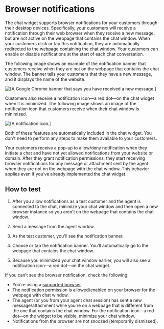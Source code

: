 # Browser notifications<a name="browser-notifications-chat"></a>

The chat widget supports browser notifications for your customers through their desktop devices\. Specifically, your customers will receive a notification through their web browser when they receive a new message, but are not active on the webpage that contains the chat window\. When your customers click or tap this notification, they are automatically redirected to the webpage containing the chat window\. Your customers can enable or disable notifications at the start of each chat conversation\. 

The following image shows an example of the notification banner that customers receive when they are not on the webpage that contains the chat window\. The banner tells your customers that they have a new message, and it displays the name of the website\. 

![\[A Google Chrome banner that says you have received a new message.\]](http://docs.aws.amazon.com/connect/latest/adminguide/images/chatwidget-notification-banner.png)

Customers also receive a notification icon—a red dot—on the chat widget when it is minimized\. The following image shows an image of the notification icon that customers receive when their chat window is minimized\.

![\[A notification icon.\]](http://docs.aws.amazon.com/connect/latest/adminguide/images/chatwidget-browser-notification.png)

Both of these features are automatically included in the chat widget\. You don't need to perform any steps to make them available to your customers\.

Your customers receive a pop\-up to allow/deny notification when they initiate a chat and have not yet allowed notifications from your website or domain\. After they grant notification permissions, they start receiving browser notifications for any message or attachment sent by the agent when they are not on the webpage with the chat window\. This behavior applies even if you've already implemented the chat widget\.

## How to test<a name="test-browser-notifications-chat"></a>

1. After you allow notifications as a test customer and the agent is connected to the chat, minimize your chat window and then open a new browser instance so you aren't on the webpage that contains the chat window\.

1. Send a message from the agent window\.

1. As the test customer, you'll see the notification banner\.

1. Choose or tap the notification banner\. You'll automatically go to the webpage that contains the chat window\.

1. Because you minimized your chat window earlier, you will also see a notification icon—a red dot—on the chat widget\.

If you can't see the browser notification, check the following: 
+ You're using a [supported browser](add-chat-to-website.md#chat-widget-supported-browsers)\.
+ The notification permission is allowed/enabled on your browser for the webpage with chat window\.
+ The agent \(or you from your agent chat session\) has sent a new message/attachment while you're on a webpage that is different from the one that contains the chat window\. For the notification icon—a red dot—on the widget to be visible, minimize your chat window\.
+ Notifications from the browser are not snoozed \(temporarily dismissed\)\.